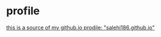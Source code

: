 # profile
[this is a source of my github.io prodile: "salehi186.github.io"](http://slehi186.github.io/)
